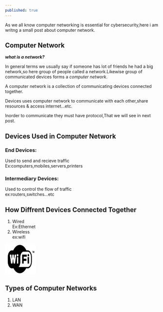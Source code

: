 ```yaml
---
published: true
---
```

As we all know computer networking is essential for cybersecurity,here i am writng a small post about computer network.


## Computer Network

<strong><i>what is a network?</i> </strong> <br>

In general terms we usually say if someone has lot of friends he had a big network,so here group of people called a network.Likewise
group of communicated devices forms a <i>computer network</i>.


A computer network is a collection of communicating devices connected together.<br>

Devices uses computer network to communicate with each other,share resources & access internet...etc.<br>

Inorder to  communicate they must have protocol,That we will see in next post.
<!--
lan with switch image
lan with router
-->
## Devices Used in Computer Network
### End Devices:
Used to send and recieve traffic <br>
Ex:computers,mobiles,servers,printers<br>

### Intermediary Devices:
Used to control the flow of traffic <br>
ex:routers,switches...etc<br>

## How Diffrent Devices Connected Together

1. Wired <br>
Ex:Ethernet<br>
2. Wireless <br>
ex:wifi<br>
<img src="/images/WiFi_Logo.svg.png" width="100" height="100" >

## Types of Computer Networks<br>

1. LAN
2. WAN

<!--
## Old post

![network](/images/IMG_20230403_183931.jpg)

Set of devices are connected together by help of intermediary device like router/switch  forms a computer network,for example take your home network,if you have router in your home you could connect a desktop using wired connection and bunch of mobiles are access internet via wifi,it is nothing but computer network,Here the device which makes the connection possible is router.
computer network can be wired or wireless or combination of both.
## Why Computer network?
computer network is used for giving print job to a printer,sending mail,watching youtube video,storage services,instant messaging,file sharing,sharing internet connection,access internet….etc.

Thats it for now,Expect more articles related to computer networks in future.
-->


